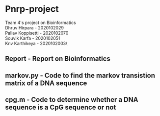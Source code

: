 # Pnrp-project
Team 4's project on Bioinformatics\
Dhruv Hirpara - 2020102029\
Pallav Koppisetti - 2020102070\
Souvik Karfa - 2020102051\
Knv Karthikeya - 2020102003\

## Report - Report on Bioinformatics
## markov.py - Code to find the markov transistion matrix of a DNA sequence 
## cpg.m - Code to determine whether a DNA sequence is a CpG sequence or not
